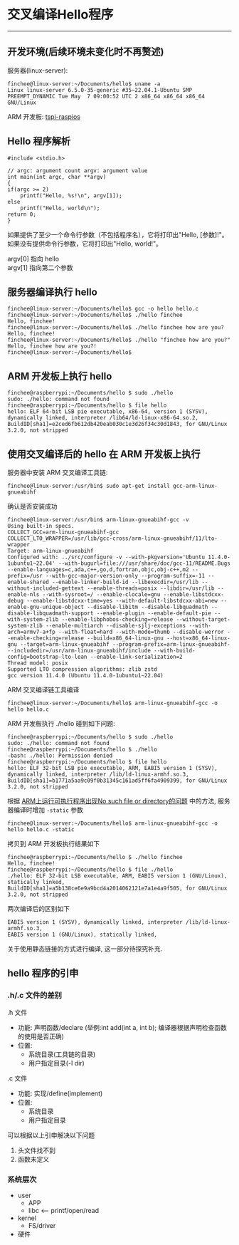 # 交叉编译Hello程序

---

## 开发环境(后续环境未变化时不再赘述)

服务器(linux-server):

    finchee@linux-server:~/Documents/hello$ uname -a
    Linux linux-server 6.5.0-35-generic #35~22.04.1-Ubuntu SMP PREEMPT_DYNAMIC Tue May  7 09:00:52 UTC 2 x86_64 x86_64 x86_64 GNU/Linux

ARM 开发板: [tspi-raspios](https://lckfb.com/project/detail/lctspi-2g-16g?param=baseInfo)

## Hello 程序解析

    #include <stdio.h>

    // argc: argument count argv: argument value
    int main(int argc, char **argv)
    {
    if(argc >= 2)
        printf("Hello, %s!\n", argv[1]);
    else
        printf("Hello, world\n");
    return 0;
    }

如果提供了至少一个命令行参数（不包括程序名），它将打印出"Hello, [参数]!"。  
如果没有提供命令行参数，它将打印出"Hello, world!"。

argv[0] 指向 hello  
argv[1] 指向第二个参数  

## 服务器编译执行 hello

    finchee@linux-server:~/Documents/hello$ gcc -o hello hello.c
    finchee@linux-server:~/Documents/hello$ ./hello finchee
    Hello, finchee!
    finchee@linux-server:~/Documents/hello$ ./hello finchee how are you?
    Hello, finchee!
    finchee@linux-server:~/Documents/hello$ ./hello "finchee how are you?"
    Hello, finchee how are you?!
    finchee@linux-server:~/Documents/hello$ 

## ARM 开发板上执行 hello

    finchee@raspberrypi:~/Documents/hello $ sudo ./hello
    sudo: ./hello: command not found
    finchee@raspberrypi:~/Documents/hello $ file hello
    hello: ELF 64-bit LSB pie executable, x86-64, version 1 (SYSV), dynamically linked, interpreter /lib64/ld-linux-x86-64.so.2, BuildID[sha1]=e2ced6fb612db420eab030c1e3d26f34c30d1843, for GNU/Linux 3.2.0, not stripped

## 使用交叉编译后的 hello 在 ARM 开发板上执行

服务器中安装 ARM 交叉编译工具链:

    finchee@linux-server:/usr/bin$ sudo apt-get install gcc-arm-linux-gnueabihf

确认是否安装成功

    finchee@linux-server:/usr/bin$ arm-linux-gnueabihf-gcc -v
    Using built-in specs.
    COLLECT_GCC=arm-linux-gnueabihf-gcc
    COLLECT_LTO_WRAPPER=/usr/lib/gcc-cross/arm-linux-gnueabihf/11/lto-wrapper
    Target: arm-linux-gnueabihf
    Configured with: ../src/configure -v --with-pkgversion='Ubuntu 11.4.0-1ubuntu1~22.04' --with-bugurl=file:///usr/share/doc/gcc-11/README.Bugs --enable-languages=c,ada,c++,go,d,fortran,objc,obj-c++,m2 --prefix=/usr --with-gcc-major-version-only --program-suffix=-11 --enable-shared --enable-linker-build-id --libexecdir=/usr/lib --without-included-gettext --enable-threads=posix --libdir=/usr/lib --enable-nls --with-sysroot=/ --enable-clocale=gnu --enable-libstdcxx-debug --enable-libstdcxx-time=yes --with-default-libstdcxx-abi=new --enable-gnu-unique-object --disable-libitm --disable-libquadmath --disable-libquadmath-support --enable-plugin --enable-default-pie --with-system-zlib --enable-libphobos-checking=release --without-target-system-zlib --enable-multiarch --disable-sjlj-exceptions --with-arch=armv7-a+fp --with-float=hard --with-mode=thumb --disable-werror --enable-checking=release --build=x86_64-linux-gnu --host=x86_64-linux-gnu --target=arm-linux-gnueabihf --program-prefix=arm-linux-gnueabihf- --includedir=/usr/arm-linux-gnueabihf/include --with-build-config=bootstrap-lto-lean --enable-link-serialization=2
    Thread model: posix
    Supported LTO compression algorithms: zlib zstd
    gcc version 11.4.0 (Ubuntu 11.4.0-1ubuntu1~22.04) 

ARM 交叉编译链工具编译

    finchee@linux-server:~/Documents/hello$ arm-linux-gnueabihf-gcc -o hello hello.c

ARM 开发板执行 ./hello 碰到如下问题:

    finchee@raspberrypi:~/Documents/hello $ sudo ./hello
    sudo: ./hello: command not found
    finchee@raspberrypi:~/Documents/hello $ ./hello
    -bash: ./hello: Permission denied
    finchee@raspberrypi:~/Documents/hello $ file hello
    hello: ELF 32-bit LSB pie executable, ARM, EABI5 version 1 (SYSV), dynamically linked, interpreter /lib/ld-linux-armhf.so.3, BuildID[sha1]=b1771a5aa9c09f0b31345c161ad5ff6fa4909399, for GNU/Linux 3.2.0, not stripped

根据 [ARM上运行可执行程序出现No such file or directory的问题](https://blog.csdn.net/li_Xing666/article/details/81487840) 中的方法, 服务器编译时增加 `-static` 参数

    finchee@linux-server:~/Documents/hello$ arm-linux-gnueabihf-gcc -o hello hello.c -static

拷贝到 ARM 开发板执行结果如下

    finchee@raspberrypi:~/Documents/hello $ ./hello finchee
    Hello, finchee!
    finchee@raspberrypi:~/Documents/hello $ file ./hello
    ./hello: ELF 32-bit LSB executable, ARM, EABI5 version 1 (GNU/Linux), statically linked, BuildID[sha1]=a5b138ce6e9a9bcd4a2014062121e7a1e4a9f505, for GNU/Linux 3.2.0, not stripped

两次编译后的区别如下

    EABI5 version 1 (SYSV), dynamically linked, interpreter /lib/ld-linux-armhf.so.3, 
    EABI5 version 1 (GNU/Linux), statically linked, 

关于使用静态链接的方式进行编译, 这一部分待探究补充.

## hello 程序的引申

### .h/.c 文件的差别

.h 文件

- 功能: 声明函数/declare (举例:int add(int a, int b); 编译器根据声明检查函数的使用是否正确)
- 位置:
  - 系统目录(工具链的目录)
  - 用户指定目录(-I dir)

.c 文件

- 功能: 实现/define(implement)
- 位置:
  - 系统目录
  - 用户指定目录

可以根据以上引申解决以下问题

1. 头文件找不到
2. 函数未定义

### 系统层次

- user
  - APP
  - libc <-- printf/open/read
- kernel
  - FS/driver
- 硬件
